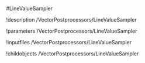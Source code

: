 <!-- MOOSE Object Documentation Stub: Remove this when content is added. -->
#LineValueSampler

!description /VectorPostprocessors/LineValueSampler

!parameters /VectorPostprocessors/LineValueSampler

!inputfiles /VectorPostprocessors/LineValueSampler

!childobjects /VectorPostprocessors/LineValueSampler
